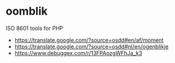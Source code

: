 # oomblik
ISO 8601 tools for PHP

* https://translate.google.com/?source=osdd#en/af/moment
* https://translate.google.com/?source=osdd#nl/en/ogenblikje
* https://www.debuggex.com/r/13FPAozgWFhJa_k3


